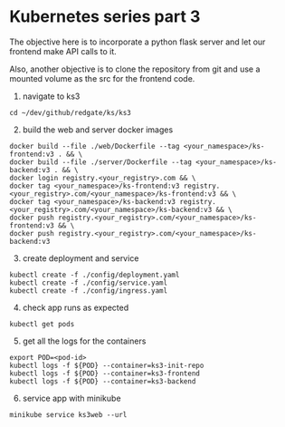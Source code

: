 # Kubernetes series part 3

The objective here is to incorporate a python flask server and let our frontend make API calls to it.

Also, another objective is to clone the repository from git and use a mounted volume as the src for
the frontend code.

1. navigate to ks3

```shell
cd ~/dev/github/redgate/ks/ks3
```

2. build the web and server docker images


```shell
docker build --file ./web/Dockerfile --tag <your_namespace>/ks-frontend:v3 . && \
docker build --file ./server/Dockerfile --tag <your_namespace>/ks-backend:v3 . && \
docker login registry.<your_registry>.com && \
docker tag <your_namespace>/ks-frontend:v3 registry.<your_registry>.com/<your_namespace>/ks-frontend:v3 && \
docker tag <your_namespace>/ks-backend:v3 registry.<your_registry>.com/<your_namespace>/ks-backend:v3 && \
docker push registry.<your_registry>.com/<your_namespace>/ks-frontend:v3 && \
docker push registry.<your_registry>.com/<your_namespace>/ks-backend:v3
```

3. create deployment and service

```shell
kubectl create -f ./config/deployment.yaml
kubectl create -f ./config/service.yaml
kubectl create -f ./config/ingress.yaml
```

4. check app runs as expected

```shell
kubectl get pods
```

5. get all the logs for the containers

```shell
export POD=<pod-id>
kubectl logs -f ${POD} --container=ks3-init-repo
kubectl logs -f ${POD} --container=ks3-frontend
kubectl logs -f ${POD} --container=ks3-backend
```

6. service app with minikube

```shell
minikube service ks3web --url
```